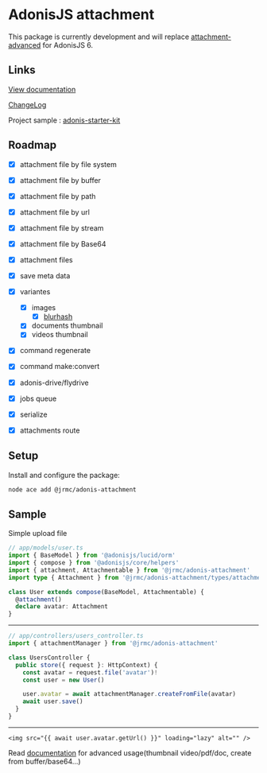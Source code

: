 # AdonisJS attachment

This package is currently development and will replace [attachment-advanced](https://github.com/batosai/attachment-advanced) for AdonisJS 6.

## Links

[View documentation](https://adonis-attachment.jrmc.dev/)

[ChangeLog](https://adonis-attachment.jrmc.dev/changelog.html)

Project sample : [adonis-starter-kit](https://github.com/batosai/adonis-starter-kit)

## Roadmap

- [x] attachment file by file system
- [x] attachment file by buffer
- [x] attachment file by path
- [x] attachment file by url
- [x] attachment file by stream
- [x] attachment file by Base64
- [x] attachment files
- [x] save meta data
- [x] variantes
  - [x] images
    - [x] [blurhash](https://blurha.sh/)
  - [x] documents thumbnail
  - [x] videos thumbnail
- [x] command regenerate
- [x] command make:convert
- [x] adonis-drive/flydrive
- [x] jobs queue
- [x] serialize
- [x] attachments route


## Setup

Install and configure the package:

```sh
node ace add @jrmc/adonis-attachment
```

## Sample

Simple upload file

```ts
// app/models/user.ts
import { BaseModel } from '@adonisjs/lucid/orm'
import { compose } from '@adonisjs/core/helpers'
import { attachment, Attachmentable } from '@jrmc/adonis-attachment'
import type { Attachment } from '@jrmc/adonis-attachment/types/attachment'

class User extends compose(BaseModel, Attachmentable) {
  @attachment()
  declare avatar: Attachment
}
```

---

```ts
// app/controllers/users_controller.ts
import { attachmentManager } from '@jrmc/adonis-attachment'

class UsersController {
  public store({ request }: HttpContext) {
    const avatar = request.file('avatar')!
    const user = new User()

    user.avatar = await attachmentManager.createFromFile(avatar)
    await user.save()
  }
}
```

---

```edge
<img src="{{ await user.avatar.getUrl() }}" loading="lazy" alt="" />
```

Read [documentation](https://adonis-attachment.jrmc.dev/) for advanced usage(thumbnail video/pdf/doc, create from buffer/base64...)
